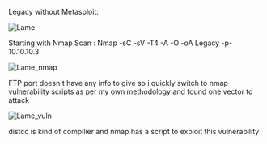 Legacy without Metasploit:

![Lame](https://user-images.githubusercontent.com/55708909/91424966-24d6d500-e878-11ea-8989-bca46c0cc916.png)



Starting with Nmap Scan :
Nmap -sC -sV -T4 -A -O -oA Legacy -p- 10.10.10.3

![Lame_nmap](https://user-images.githubusercontent.com/55708909/91425616-01f8f080-e879-11ea-9f03-d54ed3ca7e24.png)

FTP port doesn't have any info to give so i quickly switch to nmap vulnerability scripts as per my own methodology and found one vector to attack

![Lame_vuln](https://user-images.githubusercontent.com/55708909/91427248-3c638d00-e87b-11ea-994b-455883a3dc41.png)

distcc is kind of compilier and nmap has a script to exploit this vulnerability







